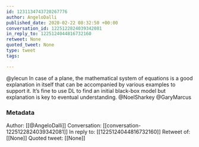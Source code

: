 ```yaml
---
id: 1231134743720267776
author: AngeloDalli
published_date: 2020-02-22 08:32:50 +00:00
conversation_id: 1225122824039342081
in_reply_to: 1225124044816732160
retweet: None
quoted_tweet: None
type: tweet
tags:

---
```


@ylecun In case of a plane, the mathematical system of equations is a good explanation in itself that can be accompanied by various examples to support it. It’s fine to use DL to find an initial black-box model but explanation is key to eventual understanding. @NoelSharkey @GaryMarcus

### Metadata

Author: [[@AngeloDalli]]
Conversation: [[conversation-1225122824039342081]]
In reply to: [[1225124044816732160]]
Retweet of: [[None]]
Quoted tweet: [[None]]
